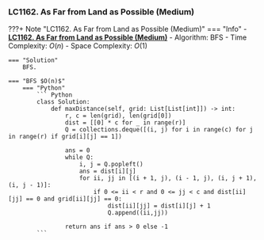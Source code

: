 ### LC1162. As Far from Land as Possible (Medium)
???+ Note "LC1162. As Far from Land as Possible (Medium)"
    === "Info"
        - **<a href="https://leetcode-cn.com/problems/as-far-from-land-as-possible/" target="_blank">LC1162. As Far from Land as Possible (Medium)</a>**
        - Algorithm: BFS
        - Time Complexity: $O(n)$
        - Space Complexity: $O(1)$
        
    === "Solution"
        BFS.

    === "BFS $O(n)$"
        === "Python"
            ``` Python
            class Solution:
                def maxDistance(self, grid: List[List[int]]) -> int:
                    r, c = len(grid), len(grid[0])
                    dist = [[0] * c for _ in range(r)]
                    Q = collections.deque([(i, j) for i in range(c) for j in range(r) if grid[i][j] == 1])

                    ans = 0
                    while Q:
                        i, j = Q.popleft()            
                        ans = dist[i][j]
                        for ii, jj in [(i + 1, j), (i - 1, j), (i, j + 1), (i, j - 1)]:
                            if 0 <= ii < r and 0 <= jj < c and dist[ii][jj] == 0 and grid[ii][jj] == 0:
                                dist[ii][jj] = dist[i][j] + 1                    
                                Q.append((ii,jj))

                    return ans if ans > 0 else -1
            ```   